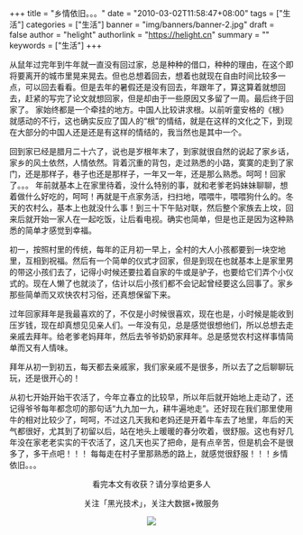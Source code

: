 +++
title = "乡情依旧。。。"
date = "2010-03-02T11:58:47+08:00"
tags = ["生活"]
categories = ["生活"]
banner = "img/banners/banner-2.jpg"
draft = false
author = "helight"
authorlink = "https://helight.cn"
summary = ""
keywords = ["生活"]
+++

从鼠年过完年到牛年就一直没有回过家，总是种种的借口，种种的理由，在这个即将要离开的城市里晃来晃去。但也总想着回去，想着也就现在自由时间比较多一点，可以回去看看。但是去年的暑假还是没有回去，年跟年了，算这算着就想回去，赶紧的写完了论文就想回家，但是却由于一些原因又多留了一周。最后终于回家了。
家始终都是一个牵挂的地方。中国人比较讲求根。以前听童安格的《根》就感动的不行，这也确实反应了国人的“根”的情结，就是在这样的文化之下，到现在大部分的中国人还是还是有这样的情结的，我当然也是其中一个。
<!--more-->
回到家已经是腊月二十六了，说也是岁根年末了，到家就很自然的说起了家乡话，家乡的风土依然，人情依然。背着沉重的背包，走过熟悉的小路，寞寞的走到了家门，还是那样子，巷子也还是那样子，一年又一年，还是那么熟悉。呵呵！回家了。。。
年前就基本上在家里待着，没什么特别的事，就和老爹老妈妹妹聊聊，想着做什么好吃的，呵呵！再就是干点家务活，扫扫地，喂喂牛，喂喂狗什么的。冬天的农村么，基本上也就没什么事！到三十下午贴对联，然后整个家族去上坟，回来后就开始一家人在一起吃饭，让后看电视。确实也简单，但是也正是因为这种熟悉的简单才感觉到幸福。

初一，按照村里的传统，每年的正月初一早上，全村的大人小孩都要到一块空地里，互相到祝福。然后有一个简单的仪式才回家，但是到现在也就基本上是家里男的带这小孩们去了，记得小时候还要拉着自家的牛或是驴子，也要给它们弄个小仪式的。现在人懒了也就淡了，估计以后小孩们都不会记起曾经要这么回事了。家乡那些简单而又欢快农村习俗，还真想保留下来。

过年回家拜年是我最喜欢的了，不仅是小时候很喜欢，现在也是，小时候是能收到压岁钱，现在却真想见见亲人们。一年没有见，总是感觉很想他们，所以总想去走亲戚去拜年。给老爹老妈拜年，然后去爷爷奶奶家拜年。总是感觉农村这样事情简单而又有人情味。

拜年从初一到初五，每天都去亲戚家，我们家亲戚不是很多，所以去了之后聊聊玩玩，还是很开心的！

从初七开始开始干农活了，今年立春立的比较早，所以年后就开始地上走动了，还记得爷爷每年都念叨的那句话“九九加一九，耕牛遍地走”。还好现在我们那里使用牛的相对比较少了，呵呵，不过这几天我和老妈还是开着牛车去了地里，年后的天气都很好，尤其到了初留以后，站在地头上暖暖的春分吹着，很舒服。这也有好几年没在家老老实实的干农活了，这几天也买了把命，是有点辛苦，但是机会不是很多了，多干点吧！！！
每每走在村子里那熟悉的路上，就感觉很舒服！！！乡情依旧。。。

<center>
看完本文有收获？请分享给更多人<br>

关注「黑光技术」，关注大数据+微服务<br>

![](/img/qrcode_helight_tech.jpg)
</center>

